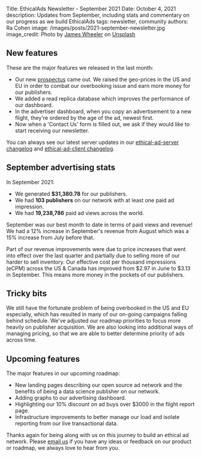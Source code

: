 Title: EthicalAds Newsletter - September 2021
Date: October 4, 2021
description: Updates from September, including stats and commentary on our progress as we build EthicalAds
tags: newsletter, community
authors: Ra Cohen
image: /images/posts/2021-september-newsletter.jpg
image_credit: <span>Photo by <a href="https://unsplash.com/@souvenirpixels?utm_source=unsplash&utm_medium=referral&utm_content=creditCopyText">James Wheeler</a> on <a href="https://unsplash.com/s/photos/pumpkin?utm_source=unsplash&utm_medium=referral&utm_content=creditCopyText">Unsplash</a></span>


## New features

These are the major features we released in the last month:

* Our new [prospectus](https://www.ethicalads.io/prospectus/ethicalads-advertiser-prospectus.pdf) came out. 
  We raised the geo-prices in the US and EU in order to combat our overbooking issue and earn more money for our publishers.  
* We added a read replica database which improves the performance of our dashboard.
* In the advertiser dashboard, when you copy an advertisement to a new flight, they're ordered by the age of the ad, newest first. 
* Now when a 'Contact Us' form is filled out, we ask if they would like to start receiving our newsletter. 

You can always see our latest server updates in our [ethical-ad-server changelog](https://ethical-ad-server.readthedocs.io/en/latest/developer/changelog.html) and [ethical-ad-client changelog](https://ethical-ad-client.readthedocs.io/en/latest/changelog.html).


## September advertising stats

In September 2021:

* We generated **$31,380.78** for our publishers.
* We had **103 publishers** on our network with at least one paid ad impression.
* We had **19,238,786** paid ad views across the world.

September was our best month to date in terms of paid views and revenue! 
We had a 12% increase in September's revenue from August which was a 15% increase from July before that. 

Part of our revenue improvements were due to price increases that went into effect over the last quarter
and partially due to selling more of our harder to sell inventory.
Our effective cost per thousand impressions (eCPM) across the US & Canada has improved from $2.97 in June to $3.13 in September.
This means more money in the pockets of our publishers.

## Tricky bits

We still have the fortunate problem of being overbooked in the US and EU especially,
which has resulted in many of our on-going campaigns falling behind schedule.
We've adjusted our roadmap priorities to focus more heavily on publisher acquisition.
We are also looking into additional ways of managing pricing,
so that we are able to better determine priority of ads across time. 


## Upcoming features

The major features in our upcoming roadmap:

* New landing pages describing our open source ad network and the benefits of being a data science publisher on our network. 
* Adding graphs to our advertising dashboard.
* Highlighting our 10% discount on ad buys over $3000 in the flight report page.
* Infrastructure improvements to better manage our load and isolate reporting from our live transactional data.


Thanks again for being along with us on this journey to build an ethical ad network.
Please [email us](mailto:ads@ethicalads.io) if you have any ideas or feedback on our product or roadmap,
we always love to hear from you.
